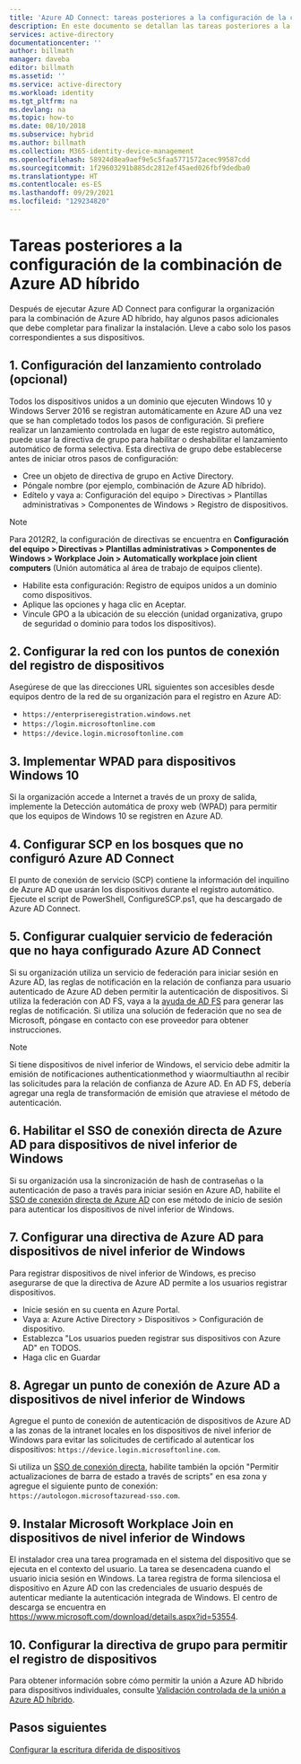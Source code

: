 ```yaml
---
title: 'Azure AD Connect: tareas posteriores a la configuración de la combinación de Azure AD híbrido | Microsoft Docs'
description: En este documento se detallan las tareas posteriores a la configuración necesarias para completa la combinación de Azure AD híbrido
services: active-directory
documentationcenter: ''
author: billmath
manager: daveba
editor: billmath
ms.assetid: ''
ms.service: active-directory
ms.workload: identity
ms.tgt_pltfrm: na
ms.devlang: na
ms.topic: how-to
ms.date: 08/10/2018
ms.subservice: hybrid
ms.author: billmath
ms.collection: M365-identity-device-management
ms.openlocfilehash: 58924d8ea9aef9e5c5faa5771572acec99587cdd
ms.sourcegitcommit: 1f29603291b885dc2812ef45aed026fbf9dedba0
ms.translationtype: HT
ms.contentlocale: es-ES
ms.lasthandoff: 09/29/2021
ms.locfileid: "129234820"
---
```

# <a name="post-configuration-tasks-for-hybrid-azure-ad-join"></a>Tareas posteriores a la configuración de la combinación de Azure AD híbrido

Después de ejecutar Azure AD Connect para configurar la organización para la combinación de Azure AD híbrido, hay algunos pasos adicionales que debe completar para finalizar la instalación.  Lleve a cabo solo los pasos correspondientes a sus dispositivos.

## <a name="1-configure-controlled-rollout-optional"></a>1. Configuración del lanzamiento controlado (opcional)
Todos los dispositivos unidos a un dominio que ejecuten Windows 10 y Windows Server 2016 se registran automáticamente en Azure AD una vez que se han completado todos los pasos de configuración. Si prefiere realizar un lanzamiento controlada en lugar de este registro automático, puede usar la directiva de grupo para habilitar o deshabilitar el lanzamiento automático de forma selectiva.  Esta directiva de grupo debe establecerse antes de iniciar otros pasos de configuración:
* Cree un objeto de directiva de grupo en Active Directory.
* Póngale nombre (por ejemplo, combinación de Azure AD híbrido).
* Edítelo y vaya a:  Configuración del equipo > Directivas > Plantillas administrativas > Componentes de Windows > Registro de dispositivos.

>[!NOTE]
>Para 2012R2, la configuración de directivas se encuentra en **Configuración del equipo > Directivas > Plantillas administrativas > Componentes de Windows > Workplace Join > Automatically workplace join client computers** (Unión automática al área de trabajo de equipos cliente).

* Habilite esta configuración:  Registro de equipos unidos a un dominio como dispositivos.
* Aplique las opciones y haga clic en Aceptar.
* Vincule GPO a la ubicación de su elección (unidad organizativa, grupo de seguridad o dominio para todos los dispositivos).

## <a name="2-configure-network-with-device-registration-endpoints"></a>2. Configurar la red con los puntos de conexión del registro de dispositivos
Asegúrese de que las direcciones URL siguientes son accesibles desde equipos dentro de la red de su organización para el registro en Azure AD:

* `https://enterpriseregistration.windows.net`
* `https://login.microsoftonline.com`
* `https://device.login.microsoftonline.com` 

## <a name="3-implement-wpad-for-windows-10-devices"></a>3. Implementar WPAD para dispositivos Windows 10
Si la organización accede a Internet a través de un proxy de salida, implemente la Detección automática de proxy web (WPAD) para permitir que los equipos de Windows 10 se registren en Azure AD.

## <a name="4-configure-the-scp-in-any-forests-that-were-not-configured-by-azure-ad-connect"></a>4. Configurar SCP en los bosques que no configuró Azure AD Connect 

El punto de conexión de servicio (SCP) contiene la información del inquilino de Azure AD que usarán los dispositivos durante el registro automático.  Ejecute el script de PowerShell, ConfigureSCP.ps1, que ha descargado de Azure AD Connect.

## <a name="5-configure-any-federation-service-that-was-not-configured-by-azure-ad-connect"></a>5. Configurar cualquier servicio de federación que no haya configurado Azure AD Connect

Si su organización utiliza un servicio de federación para iniciar sesión en Azure AD, las reglas de notificación en la relación de confianza para usuario autenticado de Azure AD deben permitir la autenticación de dispositivos. Si utiliza la federación con AD FS, vaya a la [ayuda de AD FS](https://aka.ms/aadrptclaimrules) para generar las reglas de notificación. Si utiliza una solución de federación que no sea de Microsoft, póngase en contacto con ese proveedor para obtener instrucciones.  

>[!NOTE]
>Si tiene dispositivos de nivel inferior de Windows, el servicio debe admitir la emisión de notificaciones authenticationmethod y wiaormultiauthn al recibir las solicitudes para la relación de confianza de Azure AD. En AD FS, debería agregar una regla de transformación de emisión que atraviese el método de autenticación.

## <a name="6-enable-azure-ad-seamless-sso-for-windows-down-level-devices"></a>6. Habilitar el SSO de conexión directa de Azure AD para dispositivos de nivel inferior de Windows

Si su organización usa la sincronización de hash de contraseñas o la autenticación de paso a través para iniciar sesión en Azure AD, habilite el [SSO de conexión directa de Azure AD](/azure/active-directory/connect/active-directory-aadconnect-sso) con ese método de inicio de sesión para autenticar los dispositivos de nivel inferior de Windows.

## <a name="7-set-azure-ad-policy-for-windows-down-level-devices"></a>7. Configurar una directiva de Azure AD para dispositivos de nivel inferior de Windows

Para registrar dispositivos de nivel inferior de Windows, es preciso asegurarse de que la directiva de Azure AD permite a los usuarios registrar dispositivos. 

* Inicie sesión en su cuenta en Azure Portal.
* Vaya a:  Azure Active Directory > Dispositivos > Configuración de dispositivo.
* Establezca "Los usuarios pueden registrar sus dispositivos con Azure AD" en TODOS.
* Haga clic en Guardar

## <a name="8-add-azure-ad-endpoint-to-windows-down-level-devices"></a>8. Agregar un punto de conexión de Azure AD a dispositivos de nivel inferior de Windows

Agregue el punto de conexión de autenticación de dispositivos de Azure AD a las zonas de la intranet locales en los dispositivos de nivel inferior de Windows para evitar las solicitudes de certificado al autenticar los dispositivos: `https://device.login.microsoftonline.com`. 

Si utiliza un [SSO de conexión directa](how-to-connect-sso.md), habilite también la opción "Permitir actualizaciones de barra de estado a través de scripts" en esa zona y agregue el siguiente punto de conexión: `https://autologon.microsoftazuread-sso.com`. 

## <a name="9-install-microsoft-workplace-join-on-windows-down-level-devices"></a>9. Instalar Microsoft Workplace Join en dispositivos de nivel inferior de Windows

El instalador crea una tarea programada en el sistema del dispositivo que se ejecuta en el contexto del usuario. La tarea se desencadena cuando el usuario inicia sesión en Windows. La tarea registra de forma silenciosa el dispositivo en Azure AD con las credenciales de usuario después de autenticar mediante la autenticación integrada de Windows. El centro de descarga se encuentra en https://www.microsoft.com/download/details.aspx?id=53554. 

## <a name="10-configure-group-policy-to-allow-device-registration"></a>10. Configurar la directiva de grupo para permitir el registro de dispositivos

Para obtener información sobre cómo permitir la unión a Azure AD híbrido para dispositivos individuales, consulte [Validación controlada de la unión a Azure AD híbrido](../devices/hybrid-azuread-join-control.md).

## <a name="next-steps"></a>Pasos siguientes
[Configurar la escritura diferida de dispositivos](how-to-connect-device-writeback.md)
